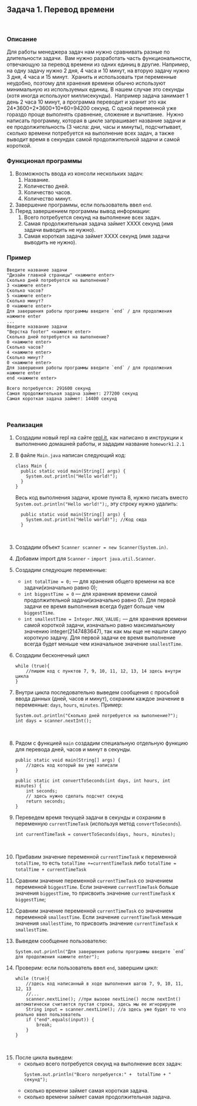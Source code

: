 ## Задача 1. Перевод времени
​
### Описание
Для работы менеджера задач нам нужно сравнивать разные по длительности задачи.
​
Вам нужно разработать часть функциональности, отвечающую за перевод времени из одних единиц в другие. Например, на одну задачу нужно 2 дня, 4 часа и 10 минут, на вторую задачу нужно 3 дня, 4 часа и 15 минут.
​
Хранить и использовать три переменные неудобно, поэтому для хранения времени обычно используют минимальную из используемых единиц. В нашем случае это секунды (хотя иногда используют миллисекунды).
​
Например задача занимает 1 день 2 часа 10 минут, а программа переводит и хранит это как 24\*3600\+2*3600\+10\*60=94200 секунд.
С одной переменной уже гораздо проще выполнять сравнение, сложение и вычитание.
​
Нужно написать программу, которая в цикле запрашивает название задачи и ее продолжительность (3 числа: дни, часы и минуты), подсчитывает, сколько времени потребуется на выполнение всех задач, а также выводит время в секундах самой продолжительной задачи и самой короткой.
​
### Функционал программы
1. Возможность ввода из консоли нескольких задач:
    1. Название.
    2. Количество дней.
    3. Количество часов.
    4. Количество минут.
2. Завершение программы, если пользователь ввел `end`.
3. Перед завершением программы вывод информации:
    1. Всего потребуется секунд на выполнение всех задач.
    2. Самая продолжительная задача займет XXXX секунд (имя задачи выводить не нужно).
    3. Самая короткая задача займет XXXX секунд (имя задачи выводить не нужно).
​
### Пример
```
Введите название задачи
"Дизайн главной страницы" <нажмите enter>
Сколько дней потребуется на выполнение?
3 <нажмите enter>
Сколько часов?
5 <нажмите enter>
Сколько минут?
0 <нажмите enter>
Для завершения работы программы введите `end` / для продолжения нажмите enter
...
Введите название задачи
"Верстка footer" <нажмите enter>
Сколько дней потребуется на выполнение?
0 <нажмите enter>
Сколько часов?
4 <нажмите enter>
Сколько минут?
0 <нажмите enter>
Для завершения работы программы введите `end` / для продолжения нажмите enter
end <нажмите enter>
​
Всего потребуется: 291600 секунд
Самая продолжительная задача займет: 277200 секунд
Самая короткая задача займет: 14400 секунд
```
​
### Реализация
1. Создадим новый repl на сайте [repl.it](https://repl.it/repls), как написано в инструкции к выполнению домашней работы, и зададим название `homework1.2.1`
​
2. В файле `Main.java` написан следующий код:
​
    ```
    class Main {
      public static void main(String[] args) {
        System.out.println("Hello world!");
      }
    }
    ``` 
    
    Весь код выполнения задачи, кроме пункта 8, нужно писать вместо `System.out.println("Hello world!");`, эту строку нужно удалить:
    
    ```
      public static void main(String[] args) {
        System.out.println("Hello world!"); //Код сюда
      }
    ```
​

3. Создадим объект `Scanner scanner = new Scanner(System.in)`.
​

4. Добавим import для `Scanner` - `import java.util.Scanner`.
​

5. Создадим следующие переменные: 
    - `int totalTime = 0;` — для хранения общего времени на все задачи(изначально равно 0);
    - `int biggestTime = 0` — для хранения времени самой продолжительной задачи(изначально равно 0). Для первой задачи ее время выполнения всегда будет больше чем `biggestTime`.
    - `int smallestTime = Integer.MAX_VALUE;` — для хранения времени самой короткой задачи, изначально равно максимальному значению integer(2147483647), так как мы еще не нашли самую короткую задачу. Для первой задачи ее время выполнение всегда будет меньше чем изначальное значение `smallestTime`.
​

6. Создадим бесконечный цикл
    ```
    while (true){
        //пишем код с пунктов 7, 9, 10, 11, 12, 13, 14 здесь внутри цикла
    }
    ```

7. Внутри цикла последовательно выведем сообщения с просьбой ввода данных 
(дней, часов и минут), сохраним каждое значение в переменные: `days`, `hours`, `minutes`. Пример:
    ```
    System.out.println("Сколько дней потребуется на выполнение?");
    int days = scanner.nextInt();
    ```
​

8. Рядом с функцией `main` cоздадим специальную отдельную функцию для перевода дней, часов и минут в секунды.
​
    ```
    public static void main(String[] args) {
        //здесь код который вы уже написали
    }
      
    public static int convertToSeconds(int days, int hours, int minutes) {
        int seconds;
        // здесь нужно сделать подсчет секунд
        return seconds; 
    }
    
    ```

9. Переведем время текущей задачи в секунды и сохраним в переменную `currentTimeTask` (используя метод `convertToSeconds`).

    ```
    int currentTimeTask = convertToSeconds(days, hours, minutes);
    
    ```
​

10. Прибавим значение переменной `currentTimeTask` к переменной `totalTime`, то есть `totalTime +=currentTimeTask` либо `totalTime = totalTime + currentTimeTask`
​

11. Сравним значение переменной `currentTimeTask` со значением переменной `biggestTime`. Если значение `currentTimeTask` больше значения `biggestTime`, то присвоить значение `currentTimeTask` к `biggestTime`;
​

12. Сравним значение переменной `currentTimeTask` со значением переменной `smallestTime`. Если значение `currentTimeTask` меньше значения `smallestTime`, то присвоить значение `currentTimeTask` к `smallestTime`.
​

13. Выведем сообщение пользователю:

    ```
    System.out.println("Для завершения работы программы введите `end` для продолжения нажмите enter");
    ```
    

14. Проверим: если пользователь ввел `end`, завершим цикл:
​
    ```
    while (true){
        //здесь код написанный в ходе выполнения шагов 7, 9, 10, 11, 12, 13
        //...
        scanner.nextLine(); //при вызове nextLine() после nextInt() автоматически считается пустая строка, здесь мы ее игнорируем
        String input = scanner.nextLine(); //а здесь уже будет то что реально ввел пользователь
        if ("end".equals(input)) {
            break;
        }
    }
    ```
​

15. После цикла выведем: 
    - сколько всего потребуется секунд на выполнение всех задач: 
        ```
        System.out.println("Всего потребуется:" +  totalTime + " секунд");
        ```
    - сколько времени займет самая короткая задача.
    - сколько времени займет самая продолжительная задача.
